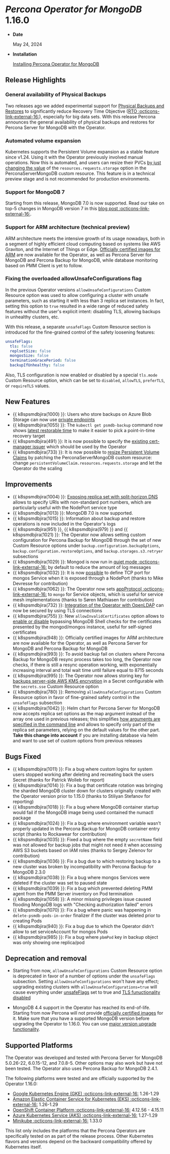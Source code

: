 # *Percona Operator for MongoDB* 1.16.0

* **Date**

    May 24, 2024

* **Installation**

    [Installing Percona Operator for MongoDB](../System-Requirements.md#installation-guidelines)

## Release Highlights

### General availability of Physical Backups

Two releases ago we added experimental support for [Physical Backups and Restores](../backups.md#physical) to significantly reduce Recovery Time Objective ([RTO :octicons-link-external-16:](https://www.percona.com/blog/backups-and-disaster-recovery/#:~:text=Recovery%20time%20objective%20(RTO)%20is,afford%20to%20lose%20after%20recovery)), especially for big data sets. With this release Percona announces the general availability of physical backups and restores for Percona Server for MongoDB with the Operator.

### Automated volume expansion

Kubernetes supports the Persistent Volume expansion as a stable feature since v1.24. Using it with the Operator previously involved manual operations. Now this is automated, and users can resize their PVCs [by just changing the value](../scaling.md#scale-storage) of the `resources.requests.storage` option in the PerconaServerMongoDB custom resource. This feature is in a technical preview stage and is not recommended for production environments.

### Support for MongoDB 7

Starting from this release, MongoDB 7.0 is now supported. Read our take on top-5 changes in MongoDB version 7 in this [blog post :octicons-link-external-16:](https://www.percona.com/blog/5-changes-you-should-know-in-mongodb-7-0/).

### Support for ARM architecture (technical preview)

ARM architecture meets the intensive growth of its usage nowadays, both in a segment of highly efficient cloud computing based on systems like AWS Graviton, and the Internet of Things or Edge. [Officially certified images for ARM](../images.md) are now available for the Operator, as well as Percona Server for MongoDB and Percona Backup for MongoDB, while database monitoring based on PMM Client is yet to follow.

### Fixing the overloaded allowUnsafeConfigurations flag

In the previous Operator versions `allowUnsafeConfigurations` Custom Resource option was used to allow configuring a cluster with unsafe parameters, such as starting it with less than 3 replica set instances. In fact, setting this option to `true` resulted in a wide range of reduced safety features without the user's explicit intent: disabling TLS, allowing backups in unhealthy clusters, etc.

With this release, a separate `unsafeFlags` Custom Resource section is introduced for the fine-grained control of the safety loosening features:

```yaml
unsafeFlags:
  tls: false
  replsetSize: false
  mongosSize: false
  terminationGracePeriod: false
  backupIfUnhealthy: false
```

Also, TLS configuration is now enabled or disabled by a special `tls.mode` Custom Resource option, which can be set to `disabled`, `allowTLS`, `preferTLS`, or `requireTLS` values.

## New Features

* {{ k8spsmdbjira(1000) }}: Users who store backups on Azure Blob Storage can now use [private endpoints](../operator.md#backupstoragesstorage-nameazureendpointurl)
* {{ k8spsmdbjira(1055) }}: The `kubectl get psmdb-backup` command now shows [latest restorable time](../backups-restore.md#backups-latest-restorable-time) to make it easier to pick a point-in-time recovery target
* {{ k8spsmdbjira(491) }}: It is now possible to specify the [existing cert-manager issuer](../operator.md#tlsissuerconfname) which should be used by the Operator
* {{ k8spsmdbjira(733) }}: It is now possible to [resize Persistent Volume Claims](../scaling.md#automated-scaling-with-volume-expansion-capability) by patching the PerconaServerMongoDB custom resource: change  `persistentVolumeClaim.resources.requests.storage` and let the Operator do the scaling

## Improvements

* {{ k8spsmdbjira(1004) }}: [Exposing replica set with split-horizon DNS](../expose.md#exposing-replica-set-with-split-horizon-dns) allows to specify URIs with non-standard port numbers, which are particularly useful with the NodePort service type
* {{ k8spsmdbjira(1013) }}: MongoDB 7.0 is now supported.
* {{ k8spsmdbjira(1015) }}: Information about backup and restore operations is now included in the Operator's logs
* {{ k8spsmdbjira(951) }}, {{ k8spsmdbjira(979) }} and {{ k8spsmdbjira(1021) }}: The Operator now allows setting custom configuration for Percona Backup for MongoDB through the set of new Custom Resource options under `backup.configuration.backupOptions`, `backup.configuration.restoreOptions`, and `backup.storages.s3.retryer` subsections
* {{ k8spsmdbjira(1029) }}: Mongod is now run in [quiet mode  :octicons-link-external-16:](https://www.mongodb.com/docs/manual/reference/program/mongod/#std-option-mongod.--quiet) by default to reduce the amount of log messages
* {{ k8spsmdbjira(1032) }}: It is now [possible](../operator.md#shardingmongosexposenodeport) to define TCP port for mongos Service when it is exposed through a NodePort (thanks to Mike Devresse for contribution)
* {{ k8spsmdbjira(1062) }}: The Operator now sets [appProtocol :octicons-link-external-16:](https://kubernetes.io/docs/concepts/services-networking/service/#application-protocol) to `mongo` for Service objects, which is useful for service mesh implementations (thanks to Søren Mathiasen for contribution)
* {{ k8spsmdbjira(732) }}: [Integration of the Operator with OpenLDAP](../ldap.md#using-ldap-over-tls-connection) can now be secured by using TLS connections
* {{ k8spsmdbjira(755) }}: New `allowInvalidCertificates` option allows to [enable or disable](../operator.md#tlsallowinvalidcertificates) bypassing MongoDB Shell checks for the certificates presented by the mongod/mongos instance, useful for self-signed certificates
* {{ k8spsmdbjira(948) }}: Officially certified images for ARM architecture are now available for the Operator, as well as Percona Server for MongoDB and Percona Backup for MongoDB
* {{ k8spsmdbjira(993) }}: To avoid backup fail on clusters where Percona Backup for MongoDB resync process takes too long, the Operator now checks, if there is still a resync operation working, with exponentially increasing interval and total wait time until failure equal to 8715 seconds
* {{ k8spsmdbjira(995) }}: The Operator now allows storing key for [backups server-side AWS KMS encryption](../backups-encryption.md) in a Secret configurable with the `secrets.sse` Custom Resource option
* {{ k8spsmdbjira(780) }}: Removing `allowUnsafeConfigurations` Custom Resource option in favor of fine-grained safety control in the `unsafeFlags` subsection
* {{ k8spsmdbjira(1042) }}: Helm chart for Percona Server for MongoDB now accepts replica set options as the map argument instead of the array one used in previous releases; this simplifies [how arguments are specified in the command line](../custom-install.md#__tabbed_2_1) and allows to specify only part of the replica set parameters, relying on the default values for the other part. **Take this change into account** if you are installing database via helm and want to use set of custom options from previous releases

## Bugs Fixed

* {{ k8spsmdbjira(1011) }}: Fix a bug where custom logins for system users stopped working after deleting and recreating back the users Secret (thanks for Patrick Wolleb for report)
* {{ k8spsmdbjira(1014) }}: Fix a bug that certificate rotation was bringing the sharded MongoDB cluster down for clusters originally created with the Operator version prior to 1.15.0 (thanks to Stiliyan Stefanov for reporting)
* {{ k8spsmdbjira(1018) }}: Fix a bug where MongoDB container startup would fail if the MongoDB image being used contained the numactl package
* {{ k8spsmdbjira(1024) }}: Fix a bug where environment variable wasn’t properly updated in the Percona Backup for MongoDB container entry script (thanks to Rockawear for contribution)
* {{ k8spsmdbjira(1035) }}: Fixed a bug where the empty `secretName` field was not allowed for backup jobs that might not need it when accessing AWS S3 buckets based on IAM roles (thanks to Sergey Zelenov for contribution)
* {{ k8spsmdbjira(1036) }}: Fix a bug due to which restoring backup to a new cluster was broken by incompatibility with Percona Backup for MongoDB 2.3.0
* {{ k8spsmdbjira(1038) }}: Fix a bug where mongos Services were deleted if the cluster was set to paused state
* {{ k8spsmdbjira(1039) }}: Fix a bug which prevented deleting PMM agent from the PMM Server inventory on Pod termination
* {{ k8spsmdbjira(1058) }}: A minor missing privileges issue caused flooding MongoDB logs with "Checking authorization failed" errors
* {{ k8spsmdbjira(1070) }}: Fix a bug where panic was happening in `delete-psmdb-pods-in-order` finalizer if the cluster was deleted prior to creating Pods
* {{ k8spsmdbjira(940) }}: Fix a bug due to which the Operator didn't allow to set serviceAccount for mongos Pods
* {{ k8spsmdbjira(985) }}: Fix a bug where `pbmPod` key in backup object was only showing one replica/pod

## Deprecation and removal

* Starting from now, `allowUnsafeConfigurations` Custom Resource option is deprecated in favor of a number of options under the `unsafeFlags` subsection. Setting `allowUnsafeConfigurations` won't have any effect; upgrading existing clusters with `allowUnsafeConfigurations=true` will cause everything under [unsafeFlags](../operator.md#operator-unsafeflags-section) set to true and [TLS funuctionality disabled](../TLS.md#run-percona-server-for-mongodb-without-tls)

* MongoDB 4.4 support in the Operator has reached its end-of-life. Starting from now Percona will not provide [officially certified images](../images.md) for it. Make sure that you have a supported MongoDB version before upgrading the Operator to 1.16.0. You can use [major version upgrade functionality](../update.md#automated-upgrade).

## Supported Platforms

The Operator was developed and tested with Percona Server for MongoDB 5.0.26-22,
6.0.15-12, and 7.0.8-5. Other options may also work but have not been tested. The
Operator also uses Percona Backup for MongoDB 2.4.1.

The following platforms were tested and are officially supported by the Operator
1.16.0:

* [Google Kubernetes Engine (GKE) :octicons-link-external-16:](https://cloud.google.com/kubernetes-engine) 1.26-1.29
* [Amazon Elastic Container Service for Kubernetes (EKS) :octicons-link-external-16:](https://aws.amazon.com) 1.26-1.29
* [OpenShift Container Platform :octicons-link-external-16:](https://www.redhat.com/en/technologies/cloud-computing/openshift) 4.12.56 - 4.15.11
* [Azure Kubernetes Service (AKS) :octicons-link-external-16:](https://azure.microsoft.com/en-us/services/kubernetes-service/) 1.27-1.29
* [Minikube :octicons-link-external-16:](https://github.com/kubernetes/minikube) 1.33.0

This list only includes the platforms that the Percona Operators are specifically tested on as part of the release process. Other Kubernetes flavors and versions depend on the backward compatibility offered by Kubernetes itself.

